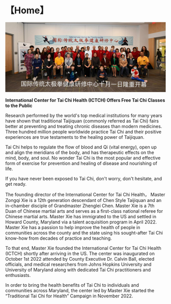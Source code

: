 # 【Home】

![中心开幕](grand_opening.jpg)

**International Center for Tai Chi Health (ICTCH) Offers Free Tai Chi Classes to the Public** 

Research performed by the world's top medical institutions for many years have shown that traditional Taijiquan (commonly 
referred as Tai Chi) fairs better at preventing and treating chronic diseases than modern medicines. 
Three hundred million people worldwide practice Tai Chi and their positive experiences are true testaments 
to the healing power of Taijiquan.

Tai Chi helps to regulate the flow of blood and Qi (vital energy), open up and align the meridians of the body, and 
has therapeutic effects on the mind, body, and soul.  No wonder Tai Chi is the most popular and effective 
form of exercise for prevention and healing of disease and nourishing of life.

If you have never been exposed to Tai Chi, don't worry, don't hesitate, and get ready.

The founding director of the International Center for Tai Chi Health， Master Zongqi Xie is a 12th generation descendant of 
Chen Style Taijiquan and an in-chamber disciple of Grandmaster Zhenglei Chen. Master Xie is a 7th Duan of Chinese martial arts 
and serves as a first-class national referee for Chinese martial arts. Master Xie has immigrated to the US and settled 
in Howard County, Maryland via a talent acquisition program in April 2022. Master Xie has a passion to help improve 
the health of people in communities across the county and the state using his sought-after Tai Chi know-how from 
decades of practice and teaching. 

To that end, Master Xie founded the International Center for Tai Chi Health (ICTCH) shortly after arriving in the US. 
The center was inaugurated on October 1st 2022 attended by County Executive Dr. Calvin Ball, elected officials, 
and medical researchers from Johns Hopkins University and University of Maryland along with dedicated 
Tai Chi practitioners and enthusiasts.

In order to bring the health benefits of Tai Chi to individuals and communities across Maryland, the center led by Master Xie 
started the “Traditional Tai Chi for Health” Campaign in November 2022. 
